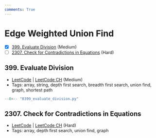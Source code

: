 ```yaml
---
comments: True
---
```


# Edge Weighted Union Find

- [x] [399. Evaluate Division](https://leetcode.cn/problems/evaluate-division/) (Medium)
- [ ] [2307. Check for Contradictions in Equations](https://leetcode.cn/problems/check-for-contradictions-in-equations/) (Hard)

## 399. Evaluate Division

-   [LeetCode](https://leetcode.com/problems/evaluate-division/) | [LeetCode CH](https://leetcode.cn/problems/evaluate-division/) (Medium)
-   Tags: array, string, depth first search, breadth first search, union find, graph, shortest path

```python title="399. Evaluate Division - Python Solution"
--8<-- "0399_evaluate_division.py"
```

## 2307. Check for Contradictions in Equations

-   [LeetCode](https://leetcode.com/problems/check-for-contradictions-in-equations/) | [LeetCode CH](https://leetcode.cn/problems/check-for-contradictions-in-equations/) (Hard)
-   Tags: array, depth first search, union find, graph
